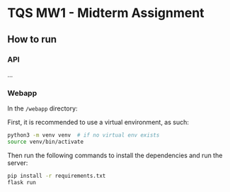 # TQS MW1 - Midterm Assignment

## How to run

### API

...

### Webapp

In the `/webapp` directory:

First, it is recommended to use a virtual environment, as such:

```bash
python3 -m venv venv  # if no virtual env exists
source venv/bin/activate
```

Then run the following commands to install the dependencies and run the server:

```bash
pip install -r requirements.txt
flask run
```

